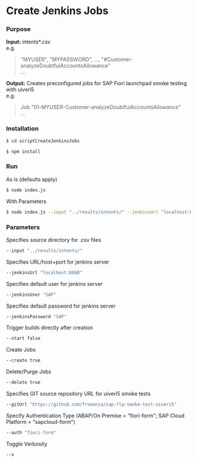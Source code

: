 # Create Jenkins Jobs

### Purpose

**Input:** intents*.csv  
e.g.  
> "MYUSER", "MYPASSWORD", ..., "#Customer-analyzeDoubtfulAccountsAllowance"  
> ...

**Output:** Creates preconfigured jobs for SAP Fiori launchpad smoke testing with uiveri5  
e.g.  
> Job "01-MYUSER-Customer-analyzeDoubtfulAccountsAllowance"  
> ...

### Installation

```bash
$ cd scriptCreateJenkinsJobs
```

```bash
$ npm install
```

### Run

As is (defaults apply)
```bash  
$ node index.js
```

With Parameters  
```bash
$ node index.js --input "../results/intents/" --jenkinsUrl "localhost:8080" --jenkinsUser "SAP" --jenkinsPassword "SAP" --gitUrl "https://github.com/frumania/sap-flp-smoke-test-uiveri5" --delete false --auth "sapcloud-form" --create false --start true --v
```

### Parameters

Specifies source directory for .csv files
```bash 
--input "../results/intents/"
```

Specifies URL/host+port for jenkins server  
```bash 
--jenkinsUrl "localhost:8080"
```

Specifies default user for jenkins server  
```bash 
--jenkinsUser "SAP"
```

Specifies default password for jenkins server  
```bash 
--jenkinsPassword "SAP"
```

Trigger builds directly after creation  
```bash 
--start false
```

Create Jobs  
```bash 
--create true
```

Delete/Purge Jobs   
```bash 
--delete true
```

Specifies GIT source repository URL for uiveri5 smoke tests  
```bash 
--gitUrl "https://github.com/frumania/sap-flp-smoke-test-uiveri5"
```

Specify Authentication Type (ABAP/On Premise = "fiori-form"; SAP Cloud Platform = "sapcloud-form")  
```bash 
--auth "fiori-form"
```

Toggle Verbosity
```bash 
--v
```